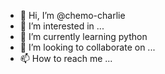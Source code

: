 - 👋 Hi, I’m @chemo-charlie
- 👀 I’m interested in ...
- 🌱 I’m currently learning python
- 💞️ I’m looking to collaborate on ...
- 📫 How to reach me ...

<!---
chemo-charlie/chemo-charlie is a ✨ special ✨ repository because its `README.md` (this file) appears on your GitHub profile.
You can click the Preview link to take a look at your changes.
--->
